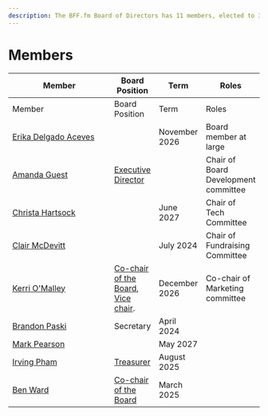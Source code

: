 ```yaml
---
description: The BFF.fm Board of Directors has 11 members, elected to 3 year terms.
---
```


# Members

<table data-header-hidden><thead><tr><th width="211">Member</th><th>Board Position</th><th>Term</th><th>Roles</th></tr></thead><tbody><tr><td>Member</td><td>Board Position</td><td>Term</td><td>Roles</td></tr><tr><td><a href="people/erika-delgado-aceves.md">Erika Delgado Aceves</a></td><td></td><td>November 2026</td><td>Board member at large</td></tr><tr><td><a href="people/amanda-guest.md">Amanda Guest</a></td><td><a href="roles/executive-director.md">Executive Director</a></td><td></td><td>Chair of Board Development committee</td></tr><tr><td><a href="people/christa-hartsock.md">Christa Hartsock</a></td><td></td><td>June 2027</td><td>Chair of Tech Committee</td></tr><tr><td><a href="people/clair-mcdevitt.md">Clair McDevitt</a></td><td></td><td>July 2024</td><td>Chair of Fundraising Committee</td></tr><tr><td><a href="people/kerri-omalley.md">Kerri O'Malley</a></td><td><a href="roles/chair.md">Co-chair of the Board</a>, <a href="roles/vice-chair.md">Vice chair</a>.</td><td>December 2026</td><td>Co-chair of Marketing committee</td></tr><tr><td><a href="people/brandon-paski.md">Brandon Paski</a></td><td>Secretary</td><td>April 2024</td><td></td></tr><tr><td><a href="people/mark-pearson.md">Mark Pearson</a></td><td></td><td>May 2027</td><td></td></tr><tr><td><a href="people/irving-pham.md">Irving Pham</a></td><td><a href="roles/treasurer.md">Treasurer</a></td><td>August 2025</td><td></td></tr><tr><td><a href="people/ben-ward.md">Ben Ward</a></td><td><a href="roles/chair.md">Co-chair of the Board</a></td><td>March 2025</td><td></td></tr></tbody></table>

